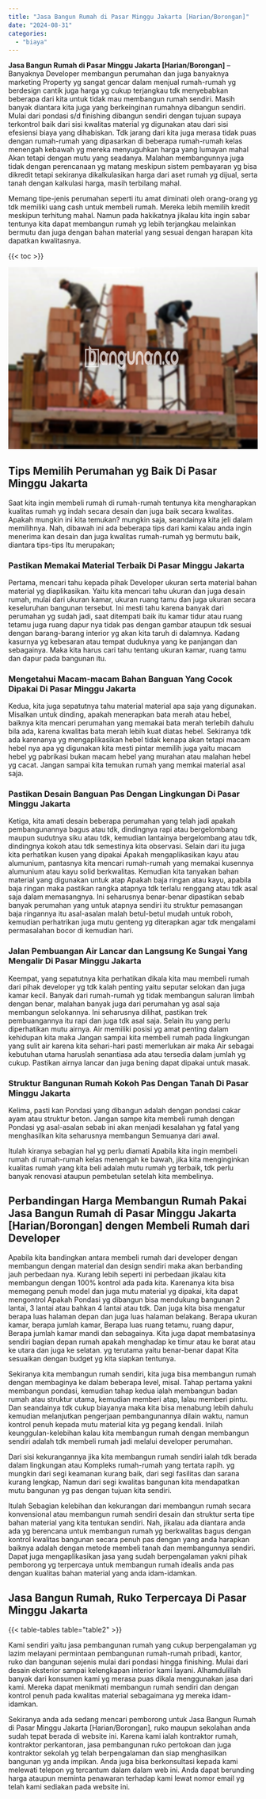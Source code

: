 ```yaml
---
title: "Jasa Bangun Rumah di Pasar Minggu Jakarta [Harian/Borongan]"
date: "2024-08-31"
categories: 
  - "biaya"
---
```


**Jasa Bangun Rumah di Pasar Minggu Jakarta \[Harian/Borongan\]** – Banyaknya Developer membangun perumahan dan juga banyaknya marketing Property yg sangat gencar dalam menjual rumah-rumah yg berdesign cantik juga harga yg cukup terjangkau tdk menyebabkan beberapa dari kita untuk tidak mau membangun rumah sendiri. Masih banyak diantara kita juga yang berkeinginan rumahnya dibangun sendiri. Mulai dari pondasi s/d finishing dibangun sendiri dengan tujuan supaya terkontrol baik dari sisi kwalitas material yg digunakan atau dari sisi efesiensi biaya yang dihabiskan. Tdk jarang dari kita juga merasa tidak puas dengan rumah-rumah yang dipasarkan di beberapa rumah-rumah kelas menengah kebawah yg mereka menyuguhkan harga yang lumayan mahal Akan tetapi dengan mutu yang seadanya. Malahan membangunnya juga tidak dengan perencanaan yg matang meskipun sistem pembayaran yg bisa dikredit tetapi sekiranya dikalkulasikan harga dari aset rumah yg dijual, serta tanah dengan kalkulasi harga, masih terbilang mahal.

Memang tipe-jenis perumahan seperti itu amat diminati oleh orang-orang yg tdk memiliki uang cash untuk membeli rumah. Mereka lebih memilih kredit meskipun terhitung mahal. Namun pada hakikatnya jikalau kita ingin sabar tentunya kita dapat membangun rumah yg lebih terjangkau melainkan bermutu dan juga dengan bahan material yang sesuai dengan harapan kita dapatkan kwalitasnya.

{{< toc >}}

![Jasa Bangun Rumah di Pasar Minggu Jakarta [Harian/Borongan]](/images/borong-bangunan-07.png)

## Tips Memilih Perumahan yg Baik Di Pasar Minggu Jakarta

Saat kita ingin membeli rumah di rumah-rumah tentunya kita mengharapkan kualitas rumah yg indah secara desain dan juga baik secara kwalitas. Apakah mungkin ini kita temukan? mungkin saja, seandainya kita jeli dalam memilihnya. Nah, dibawah ini ada beberapa tips dari kami kalau anda ingin menerima kan desain dan juga kwalitas rumah-rumah yg bermutu baik, diantara tips-tips Itu merupakan;

### Pastikan Memakai Material Terbaik Di Pasar Minggu Jakarta

Pertama, mencari tahu kepada pihak Developer ukuran serta material bahan material yg diaplikasikan. Yaitu kita mencari tahu ukuran dan juga desain rumah, mulai dari ukuran kamar, ukuran ruang tamu dan juga ukuran secara keseluruhan bangunan tersebut. Ini mesti tahu karena banyak dari perumahan yg sudah jadi, saat ditempati baik itu kamar tidur atau ruang tetamu juga ruang dapur nya tidak pas dengan gambar ataupun tdk sesuai dengan barang-barang interior yg akan kita taruh di dalamnya. Kadang kasurnya yg kebesaran atau tempat duduknya yang ke panjangan dan sebagainya. Maka kita harus cari tahu tentang ukuran kamar, ruang tamu dan dapur pada bangunan itu.

### Mengetahui Macam-macam Bahan Banguan Yang Cocok Dipakai Di Pasar Minggu Jakarta

Kedua, kita juga sepatutnya tahu material material apa saja yang digunakan. Misalkan untuk dinding, apakah menerapkan bata merah atau hebel, baiknya kita mencari perumahan yang memakai bata merah terlebih dahulu bila ada, karena kwalitas bata merah lebih kuat diatas hebel. Sekiranya tdk ada karenanya yg mengaplikasikan hebel tidak kenapa akan tetapi macam hebel nya apa yg digunakan kita mesti pintar memilih juga yaitu macam hebel yg pabrikasi bukan macam hebel yang murahan atau malahan hebel yg cacat. Jangan sampai kita temukan rumah yang memkai material asal saja.

### Pastikan Desain Banguan Pas Dengan Lingkungan Di Pasar Minggu Jakarta

Ketiga, kita amati desain beberapa perumahan yang telah jadi apakah pembangunannya bagus atau tdk, dindingnya rapi atau bergelombang maupun sudutnya siku atau tdk, kemudian lantainya bergelombang atau tdk, dindingnya kokoh atau tdk semestinya kita observasi. Selain dari itu juga kita perhatikan kusen yang dipakai Apakah mengaplikasikan kayu atau alumunium, pantasnya kita mencari rumah-rumah yang memakai kusennya alumunium atau kayu solid berkwalitas. Kemudian kita tanyakan bahan material yang digunakan untuk atap Apakah baja ringan atau kayu, apabila baja ringan maka pastikan rangka atapnya tdk terlalu renggang atau tdk asal saja dalam memasangnya. Ini seharusnya benar-benar dipastikan sebab banyak perumahan yang untuk atapnya sendiri itu struktur pemasangan baja ringannya itu asal-asalan malah betul-betul mudah untuk roboh, kemudian perhatrikan juga mutu genteng yg diterapkan agar tdk mengalami permasalahan bocor di kemudian hari.

### Jalan Pembuangan Air Lancar dan Langsung Ke Sungai Yang Mengalir Di Pasar Minggu Jakarta

Keempat, yang sepatutnya kita perhatikan dikala kita mau membeli rumah dari pihak developer yg tdk kalah penting yaitu seputar selokan dan juga kamar kecil. Banyak dari rumah-rumah yg tidak membangun saluran limbah dengan benar, malahan banyak juga dari perumahan yg asal saja membangun selokannya. Ini seharusnya dilihat, pastikan trek pembuangannya itu rapi dan juga tdk asal saja. Selain itu yang perlu diperhatikan mutu airnya. Air memiliki posisi yg amat penting dalam kehidupan kita maka Jangan sampai kita membeli rumah pada lingkungan yang sulit air karena kita sehari-hari pasti memerlukan air maka Air sebagai kebutuhan utama haruslah senantiasa ada atau tersedia dalam jumlah yg cukup. Pastikan airnya lancar dan juga bening dapat dipakai untuk masak.

### Struktur Bangunan Rumah Kokoh Pas Dengan Tanah Di Pasar Minggu Jakarta

Kelima, pasti kan Pondasi yang dibangun adalah dengan pondasi cakar ayam atau struktur beton. Jangan sampe kita membeli rumah dengan Pondasi yg asal-asalan sebab ini akan menjadi kesalahan yg fatal yang menghasilkan kita seharusnya membangun Semuanya dari awal.

Itulah kiranya sebagian hal yg perlu diamati Apabila kita ingin membeli rumah di rumah-rumah kelas menengah ke bawah, jika kita menginginkan kualitas rumah yang kita beli adalah mutu rumah yg terbaik, tdk perlu banyak renovasi ataupun pembetulan setelah kita membelinya.

## Perbandingan Harga Membangun Rumah Pakai Jasa Bangun Rumah di Pasar Minggu Jakarta \[Harian/Borongan\] dengen Membeli Rumah dari Developer

Apabila kita bandingkan antara membeli rumah dari developer dengan membangun dengan material dan design sendiri maka akan berbanding jauh perbedaan nya. Kurang lebih seperti ini perbedaan jikalau kita membangun dengan 100% kontrol ada pada kita. Karenanya kita bisa memegang penuh model dan juga mutu material yg dipakai, kita dapat mengontrol Apakah Pondasi yg dibangun bisa mendukung bangunan 2 lantai, 3 lantai atau bahkan 4 lantai atau tdk. Dan juga kita bisa mengatur berapa luas halaman depan dan juga luas halaman belakang. Berapa ukuran kamar, berapa jumlah kamar, Berapa luas ruang tetamu, ruang dapur, Berapa jumlah kamar mandi dan sebagainya. Kita juga dapat membatasinya sendiri bagian depan rumah apakah menghadap ke timur atau ke barat atau ke utara dan juga ke selatan. yg terutama yaitu benar-benar dapat Kita sesuaikan dengan budget yg kita siapkan tentunya.

Sekiranya kita membangun rumah sendiri, kita juga bisa membangun rumah dengan membaginya ke dalam beberapa level, misal. Tahap pertama yakni membangun pondasi, kemudian tahap kedua ialah membangun badan rumah atau struktur utama, kemudian memberi atap, lalau memberi pintu. Dan seandainya tdk cukup biayanya maka kita bisa menabung lebih dahulu kemudian melanjutkan pengerjaan pembangunannya dilain waktu, namun kontrol penuh kepada mutu material kita yg pegang kendali. Inilah keunggulan-kelebihan kalau kita membangun rumah dengan membangun sendiri adalah tdk membeli rumah jadi melalui developer perumahan.

Dari sisi kekurangannya jika kita membangun rumah sendiri ialah tdk berada dalam lingkungan atau Kompleks rumah-rumah yang tertata rapih. yg mungkin dari segi keamanan kurang baik, dari segi fasilitas dan sarana kurang lengkap, Namun dari segi kwalitas bangunan kita mendapatkan mutu bangunan yg pas dengan tujuan kita sendiri.

Itulah Sebagian kelebihan dan kekurangan dari membangun rumah secara konvensional atau membangun rumah sendiri desain dan struktur serta tipe bahan material yang kita tentukan sendiri. Nah, jikalau ada diantara anda ada yg berencana untuk membangun rumah yg berkwalitas bagus dengan kontrol kwalitas bangunan secara penuh pas dengan yang anda harapkan baiknya adalah dengan metode membeli tanah dan membangunnya sendiri. Dapat juga mengaplikasikan jasa yang sudah berpengalaman yakni pihak pemborong yg terpercaya untuk membangun rumah idealis anda pas dengan kualitas bahan material yang anda idam-idamkan.

## Jasa Bangun Rumah, Ruko Terpercaya Di Pasar Minggu Jakarta

{{< table-tables table="table2" >}}

Kami sendiri yaitu jasa pembangunan rumah yang cukup berpengalaman yg lazim melayani permintaan pembangunan rumah-rumah pribadi, kantor, ruko dan bangunan sejenis mulai dari pondasi hingga finishing. Mulai dari desain eksterior sampai kelengkapan interior kami layani. Alhamdulillah banyak dari konsumen kami yg merasa puas dikala menggunakan jasa dari kami. Mereka dapat menikmati membangun rumah sendiri dan dengan kontrol penuh pada kwalitas material sebagaimana yg mereka idam-idamkan.

Sekiranya anda ada sedang mencari pemborong untuk Jasa Bangun Rumah di Pasar Minggu Jakarta \[Harian/Borongan\], ruko maupun sekolahan anda sudah tepat berada di website ini. Karena kami ialah kontraktor rumah, kontraktor perkantoran, jasa pembangunan ruko pertokoan dan juga kontraktor sekolah yg telah berpengalaman dan siap menghasilkan bangunan yg anda impikan. Anda juga bisa berkonsultasi kepada kami melewati telepon yg tercantum dalam dalam web ini. Anda dapat berunding harga ataupun meminta penawaran terhadap kami lewat nomor email yg telah kami sediakan pada website ini.
